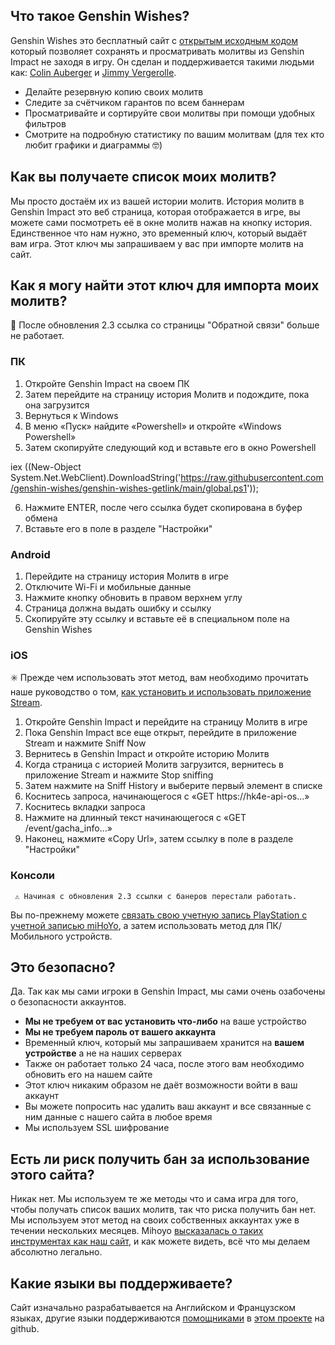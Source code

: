 ## Что такое Genshin Wishes?
Genshin Wishes это бесплатный сайт с [открытым исходным кодом](https://github.com/genshin-wishes) который позволяет сохранять и просматривать молитвы из Genshin Impact не заходя в игру. Он сделан и поддерживается такими людьми как: [Colin Auberger](https://www.linkedin.com/in/colin-auberger/) и [Jimmy Vergerolle](https://vergerolle.fr).

- Делайте резервную копию своих молитв
- Следите за счётчиком гарантов по всем баннерам
- Просматривайте и сортируйте свои молитвы при помощи удобных фильтров
- Смотрите на подробную статистику по вашим молитвам (для тех кто любит графики и диаграммы 🤓)

## Как вы получаете список моих молитв?
Мы просто достаём их из вашей истории молитв. История молитв в Genshin Impact это веб страница, которая отображается в игре, вы можете сами посмотреть её в окне молитв нажав на кнопку история. Единственное что нам нужно, это временный ключ, который выдаёт вам игра. Этот ключ мы запрашиваем у вас при импорте молитв на сайт.

## Как я могу найти этот ключ для импорта моих молитв?

📢 После обновления 2.3 ссылка со страницы "Обратной связи" больше не работает.

### ПК

1) Откройте Genshin Impact на своем ПК
2) Затем перейдите на страницу история Молитв и подождите, пока она загрузится
3) Вернуться к Windows
4) В меню «Пуск» найдите «Powershell» и откройте «Windows Powershell»
5) Затем скопируйте следующий код и вставьте его в окно Powershell
   
iex ((New-Object System.Net.WebClient).DownloadString('https://raw.githubusercontent.com/genshin-wishes/genshin-wishes-getlink/main/global.ps1'));

6) Нажмите ENTER, после чего ссылка будет скопирована в буфер обмена
7) Вставьте его в поле в разделе "Настройки"
 
### Android

1) Перейдите на страницу история Молитв в игре
2) Отключите Wi-Fi и мобильные данные
3) Нажмите кнопку обновить в правом верхнем углу
4) Страница должна выдать ошибку и ссылку
5) Скопируйте эту ссылку и вставьте её в специальном поле на Genshin Wishes

### iOS

✳️ Прежде чем использовать этот метод, вам необходимо прочитать наше руководство о том, [как установить и использовать приложение Stream](https://drive.google.com/file/d/14Q_6v60qLPunrpmA9Bf1KlvsKhaRyPzz/view).

1) Откройте Genshin Impact и перейдите на страницу Молитв в игре
2) Пока Genshin Impact все еще открыт, перейдите в приложение Stream и нажмите Sniff Now
3) Вернитесь в Genshin Impact и откройте историю Молитв
4) Когда страница с историей Молитв загрузится, вернитесь в приложение Stream и нажмите Stop sniffing
5) Затем нажмите на Sniff History и выберите первый элемент в списке
6) Коснитесь запроса, начинающегося с «GET https://hk4e-api-os...»
7) Коснитесь вкладки запроса
8) Нажмите на длинный текст начинающегося с «GET /event/gacha_info…»
9) Наконец, нажмите «Copy Url», затем ссылку в поле в разделе "Настройки"



  
   

### Консоли

     ⚠️ Начиная с обновления 2.3 ссылки с банеров перестали работать.

Вы по-прежнему можете [связать свою учетную запись PlayStation с учетной записью miHoYo](https://genshin.hoyoverse.com/ru/news/detail/14051), а затем использовать метод для ПК/Мобильного устройств.




## Это безопасно?
Да. Так как мы сами игроки в Genshin Impact, мы сами очень озабочены о безопасности аккаунтов.
- **Мы не требуем от вас установить что-либо** на ваше устройство
- **Мы не требуем пароль от вашего аккаунта**
- Временный ключ, который мы запрашиваем хранится на **вашем устройстве** а не на наших серверах
- Также он работает только 24 часа, после этого вам необходимо обновить его на нашем сайте
- Этот ключ никаким образом не даёт возможности войти в ваш аккаунт
- Вы можете попросить нас удалить ваш аккаунт и все связанные с ним данные с нашего сайта в любое время
- Мы используем SSL шифрование

## Есть ли риск получить бан за использование этого сайта?
Никак нет. Мы используем те же методы что и сама игра для того, чтобы получать список ваших молитв, так что риска получить бан нет. Мы используем этот метод на своих собственных аккаунтах уже в течении нескольких месяцев. Mihoyo [высказалась о таких инструментах как наш сайт](https://genshin.mihoyo.com/en/news/detail/5763), и как можете видеть, всё что мы делаем абсолютно легально.

## Какие языки вы поддерживаете?
Сайт изначально разрабатывается на Английском и Французском языках, другие языки поддерживаются [помощниками](https://github.com/genshin-wishes/genshin-wishes-i18n/blob/main/CONTRIBUTORS.md) в [этом проекте](https://github.com/genshin-wishes/genshin-wishes-i18n) на github.
